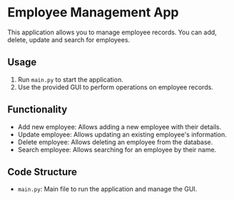 # Employee Management App

This application allows you to manage employee records. You can add, delete, update and search for employees.

## Usage

1. Run `main.py` to start the application.
2. Use the provided GUI to perform operations on employee records.

## Functionality

- Add new employee: Allows adding a new employee with their details.
- Update employee: Allows updating an existing employee's information.
- Delete employee: Allows deleting an employee from the database.
- Search employee: Allows searching for an employee by their name.

## Code Structure

- `main.py`: Main file to run the application and manage the GUI.